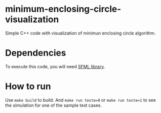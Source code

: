 # minimum-enclosing-circle-visualization
Simple C++ code with visualization of minimun enclosing circle algorithm.

# Dependencies

To execute this code, you will need [SFML library](https://www.sfml-dev.org/tutorials/2.5/).

# How to run

Use `make build` to build. And `make run teste=0` or `make run teste=1` to see the simulation for one of the sample test cases.
